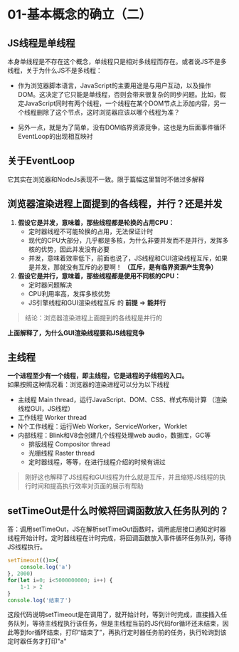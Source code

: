 
# 01-基本概念的确立（二）

## JS线程是单线程
本身单线程是不存在这个概念，单线程只是相对多线程而存在。或者说JS不是多线程，关于为什么JS不是多线程：

- 作为浏览器脚本语言，JavaScript的主要用途是与用户互动，以及操作DOM。这决定了它只能是单线程，否则会带来很复杂的同步问题。比如，假定JavaScript同时有两个线程，一个线程在某个DOM节点上添加内容，另一个线程删除了这个节点，这时浏览器应该以哪个线程为准？

- 另外一点，就是为了简单，没有DOM临界资源竞争，这也是为后面事件循环EventLoop的出现相互映衬


## 关于EventLoop
它其实在浏览器和NodeJs表现不一致。限于篇幅这里暂时不做过多解释

## 浏览器渲染进程上面提到的各线程，并行？还是并发
1. **假设它是并发，意味着，那些线程都是轮换的占用CPU：**
    - 定时器线程不可能轮换的占用，无法保证计时
    - 现代的CPU大部分，几乎都是多核，为什么非要并发而不是并行，发挥多核的优势，因此并发没有必要
    - 并发，意味着效率低下，前面也说了，JS线程和CUI渲染线程互斥，如果是并发，那就没有互斥的必要啊！ **（互斥，是有临界资源产生竞争）**
2. **假设它是并行，意味着，那些线程都是使用不同核的CPU：**
    - 定时器问题解决
    - CPU利用率高，发挥多核优势
    - JS引擎线程和GUI渲染线程互斥 的 **前提** => **能并行**


> 结论：浏览器渲染进程上面提到的各线程是并行的


**上面解释了，为什么GUI渲染线程要和JS线程竞争**

## 主线程

**一个进程至少有一个线程，即主线程，它是进程的子线程的入口。**      
如果按照这种情况看：浏览器的渲染进程可以分为以下线程
- 主线程 Main thread，运行JavaScript、DOM、CSS、样式布局计算 （渲染线程GUI，JS线程）      
- 工作线程 Worker thread      
- N个工作线程：运行Web Worker，ServiceWorker，Worklet
- 内部线程：Blink和V8会创建几个线程处理web audio，数据库，GC等
    - 排版线程 Compositor thread      
    - 光栅线程 Raster thread      
    - 定时器线程，等等，在进行线程介绍的时候有讲过

> 刚好这也解释了JS线程和GUI线程为什么就是互斥，并且缩短JS线程的执行时间和提高执行效率对页面的展示有帮助

## setTimeOut是什么时候将回调函数放入任务队列的？
答：调用setTimeOut，JS在解析setTimeOut函数时，调用底层接口通知定时器线程开始计时。定时器线程在计时完成，将回调函数放入事件循环任务队列，等待JS线程执行。
```javascript
setTimeout(()=>{
    console.log('a')
}, 2000)
for(let i=0; i<5000000000; i++) {
    1-1 > 2
}
console.log('结束了')
```
这段代码说明setTimeout是在调用了，就开始计时，等到计时完成，直接插入任务队列，等待主线程执行该任务，但是主线程当前的JS代码for循环还未结束，因此等到for循环结束，打印“结束了”，再执行定时器任务前的任务，执行轮询到该定时器任务才打印"a"